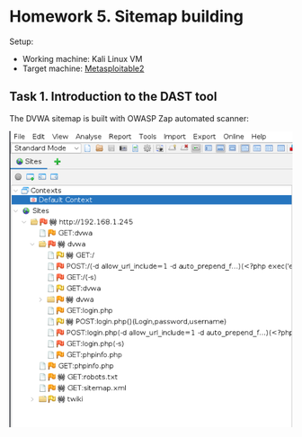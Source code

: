 # Homework 5. Sitemap building

Setup:

- Working machine: Kali Linux VM
- Target machine: [Metasploitable2](https://sourceforge.net/projects/metasploitable/files/Metasploitable2/)

## Task 1. Introduction to the DAST tool

The DVWA sitemap is built with OWASP Zap automated scanner:

![zap-site-map](zap-site-map.png)
